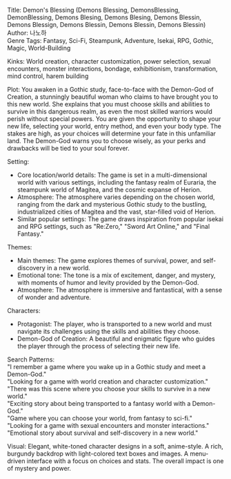 Title: Demon's Blessing (Demons Blessing, DemonsBlessing, DemonBlessing, Demons Blesing, Demons Blesing, Demons Blessin, Demons Blessign, Demons Blessin, Demons Blessin, Demons Blessin)  
Author: 나노하  
Genre Tags: Fantasy, Sci-Fi, Steampunk, Adventure, Isekai, RPG, Gothic, Magic, World-Building  

Kinks: World creation, character customization, power selection, sexual encounters, monster interactions, bondage, exhibitionism, transformation, mind control, harem building  

Plot: You awaken in a Gothic study, face-to-face with the Demon-God of Creation, a stunningly beautiful woman who claims to have brought you to this new world. She explains that you must choose skills and abilities to survive in this dangerous realm, as even the most skilled warriors would perish without special powers. You are given the opportunity to shape your new life, selecting your world, entry method, and even your body type. The stakes are high, as your choices will determine your fate in this unfamiliar land. The Demon-God warns you to choose wisely, as your perks and drawbacks will be tied to your soul forever.  

Setting:  
- Core location/world details: The game is set in a multi-dimensional world with various settings, including the fantasy realm of Euraria, the steampunk world of Magitea, and the cosmic expanse of Herion.  
- Atmosphere: The atmosphere varies depending on the chosen world, ranging from the dark and mysterious Gothic study to the bustling, industrialized cities of Magitea and the vast, star-filled void of Herion.  
- Similar popular settings: The game draws inspiration from popular isekai and RPG settings, such as "Re:Zero," "Sword Art Online," and "Final Fantasy."  

Themes:  
- Main themes: The game explores themes of survival, power, and self-discovery in a new world.  
- Emotional tone: The tone is a mix of excitement, danger, and mystery, with moments of humor and levity provided by the Demon-God.  
- Atmosphere: The atmosphere is immersive and fantastical, with a sense of wonder and adventure.  

Characters:  
- Protagonist: The player, who is transported to a new world and must navigate its challenges using the skills and abilities they choose.  
- Demon-God of Creation: A beautiful and enigmatic figure who guides the player through the process of selecting their new life.  

Search Patterns:  
"I remember a game where you wake up in a Gothic study and meet a Demon-God."  
"Looking for a game with world creation and character customization."  
"There was this scene where you choose your skills to survive in a new world."  
"Exciting story about being transported to a fantasy world with a Demon-God."  
"Game where you can choose your world, from fantasy to sci-fi."  
"Looking for a game with sexual encounters and monster interactions."  
"Emotional story about survival and self-discovery in a new world."

Visual: Elegant, white-toned character designs in a soft, anime-style.  A rich, burgundy backdrop with light-colored text boxes and images.  A menu-driven interface with a focus on choices and stats.  The overall impact is one of mystery and power.